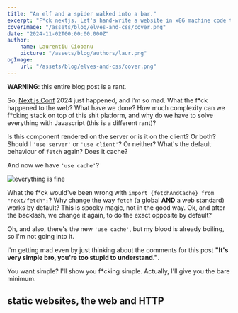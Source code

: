 ```yaml
---
title: "An elf and a spider walked into a bar."
excerpt: "F*ck nextjs. Let's hand-write a website in x86 machine code to prove a point."
coverImage: "/assets/blog/elves-and-css/cover.png"
date: "2024-11-02T00:00:00.000Z"
author:
    name: Laurentiu Ciobanu
    picture: "/assets/blog/authors/laur.png"
ogImage:
    url: "/assets/blog/elves-and-css/cover.png"
---
```


**WARNING**: this entire blog post is a rant.

So, [Next.js Conf](https://nextjs.org/conf) 2024 just happened, and I'm so mad. What the f\*ck happened to the web? What have we done? How much complexity can we f\*cking stack on top of this shit platform, and why do we have to solve everything with Javascript (this is a different rant)? 

Is this component rendered on the server or is it on the client? Or both? Should I `'use server'` or `'use client'`? Or neither? What's the default behaviour of `fetch` again? Does it cache?

And now we have `'use cache'`?

![everything is fine](https://media0.giphy.com/media/v1.Y2lkPTc5MGI3NjExOXhldzJrbmI1ZWhibGVsZ3Nqdmt2NXk2bmRxY2l6NnpmNDJuZ3JiYSZlcD12MV9pbnRlcm5hbF9naWZfYnlfaWQmY3Q9Zw/NTur7XlVDUdqM/giphy.webp)

What the f\*ck would've been wrong with `import {fetchAndCache} from "next/fetch";`? Why change the way `fetch` (a global __AND__ a web standard) works by default? This is spooky magic, not in the good way. Ok, and after the backlash, we change it again, to do the exact opposite by default?

Oh, and also, there's the new `'use cache'`, but my blood is already boiling, so I'm not going into it.

I'm getting mad even by just thinking about the comments for this post __"It's very simple bro, you're too stupid to understand."__.

You want simple? I'll show you f\*cking simple. Actually, I'll give you the bare minimum.

## static websites, the web and HTTP

